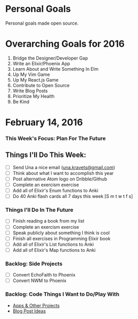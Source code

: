 Personal Goals
==============

Personal goals made open source.

# Overarching Goals for 2016
1. Bridge the Designer/Developer Gap
2. Write an Elixir/Phoenix App
3. Learn About and Write Something In Elm
4. Up My Vim Game
5. Up My React.js Game
6. Contribute to Open Source
7. Write Blog Posts
8. Prioritize My Health
9. Be Kind

# February 14, 2016

### This Week's Focus: Plan For The Future

## Things I'll Do This Week:
- [ ] Send Una a nice email (una.kravets@gmail.com)
- [ ] Think about what I want to accomplish this year
- [ ] Post alternative Atom logo on Dribble/Github
- [ ] Complete an exercism exercise
- [ ] Add all of Elixir's Enum functions to Anki
- [ ] Do 40 Anki flash cards all 7 days this week [S m t w t f s]

### Things I'll Do In The Future
- [ ] Finish reading a book from my list
- [ ] Complete an exercism exercise
- [ ] Speak publicly about something I think is cool
- [ ] Finish all exercises in Programming Elixir book
- [ ] Add all of Elixir's List functions to Anki
- [ ] Add all of Elixir's Map functions to Anki

### Backlog: Side Projects
- [ ] Convert EchoFaith to Phoenix
- [ ] Convert NWM to Phoenix

### Backlog: Code Things I Want to Do/Play With
- [Apps & Other Projects](https://github.com/jessejanderson/personal-goals/blob/master/ideas-and-misc/app-ideas.md)
- [Blog Post Ideas](https://github.com/jessejanderson/personal-goals/blob/master/ideas-and-misc/blog-ideas.md)

